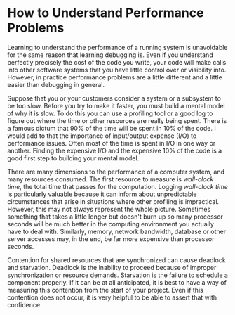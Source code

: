 # How to Understand Performance Problems

Learning to understand the performance of a running system is unavoidable for the same reason that learning debugging is. Even if you understand perfectly precisely the cost of the code you write, your code will make calls into other software systems that you have little control over or visibility into. However, in practice performance problems are a little different and a little easier than debugging in general.

Suppose that you or your customers consider a system or a subsystem to be too slow. Before you try to make it faster, you must build a mental model of why it is slow. To do this you can use a profiling tool or a good log to figure out where the time or other resources are really being spent. There is a famous dictum that 90% of the time will be spent in 10% of the code. I would add to that the importance of input/output expense (I/O) to performance issues. Often most of the time is spent in I/O in one way or another. Finding the expensive I/O and the expensive 10% of the code is a good first step to building your mental model.

There are many dimensions to the performance of a computer system, and many resources consumed. The first resource to measure is *wall-clock time*, the total time that passes for the computation. Logging *wall-clock time* is particularly valuable because it can inform about unpredictable circumstances that arise in situations where other profiling is impractical. However, this may not always represent the whole picture. Sometimes something that takes a little longer but doesn't burn up so many processor seconds will be much better in the computing environment you actually have to deal with. Similarly, memory, network bandwidth, database or other server accesses may, in the end, be far more expensive than processor seconds.

Contention for shared resources that are synchronized can cause deadlock and starvation. Deadlock is the inability to proceed because of improper synchronization or resource demands. Starvation is the failure to schedule a component properly. If it can be at all anticipated, it is best to have a way of measuring this contention from the start of your project. Even if this contention does not occur, it is very helpful to be able to assert that with confidence.

